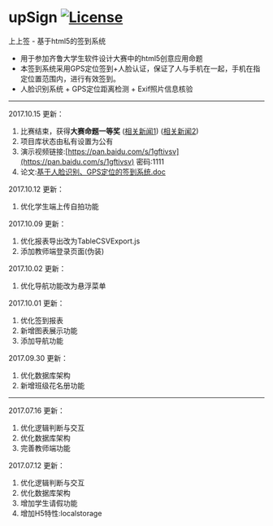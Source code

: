 # upSign [![License](https://img.shields.io/badge/license-GNU-blue.svg)](LICENSE)

上上签 - 基于html5的签到系统
 - 用于参加齐鲁大学生软件设计大赛中的html5创意应用命题
 - 本签到系统采用GPS定位签到+人脸认证，保证了人与手机在一起，手机在指定位置范围内，进行有效签到。
 - 人脸识别系统 + GPS定位距离检测 + Exif照片信息核验

---
2017.10.15 更新：

 1. 比赛结束，获得**大赛命题一等奖** ([相关新闻1](http://edu.dzwww.com/rcjy/qzgl/201710/t20171015_16536302.htm)) ([相关新闻2](http://wenjing.ytu.edu.cn/index.php/portal/article/index/id/14217))
 2. 项目库状态由私有设置为公有
 3. 演示视频链接:[https://pan.baidu.com/s/1gftivsv](https://pan.baidu.com/s/1gftivsv) 密码:1111
 4. 论文:[基于人脸识别、GPS定位的签到系统.doc](https://github.com/st1ven/upSign/raw/v2.0/%E5%9F%BA%E4%BA%8E%E4%BA%BA%E8%84%B8%E8%AF%86%E5%88%AB%E3%80%81GPS%E5%AE%9A%E4%BD%8D%E7%9A%84%E7%AD%BE%E5%88%B0%E7%B3%BB%E7%BB%9F.doc)

2017.10.12 更新：

 1. 优化学生端上传自拍功能

2017.10.09 更新：

 1. 优化报表导出改为TableCSVExport.js
 2. 添加教师端登录页面(伪装)

2017.10.02 更新：

 1. 优化导航功能改为悬浮菜单

2017.10.01 更新：

 1. 优化签到报表
 2. 新增图表展示功能
 3. 添加导航功能

2017.09.30 更新：

 1. 优化数据库架构
 2. 新增班级花名册功能

---
2017.07.16 更新：

 1. 优化逻辑判断与交互
 2. 优化数据库架构
 3. 完善教师端功能

2017.07.12 更新：

 1. 优化逻辑判断与交互
 2. 优化数据库架构
 3. 增加学生请假功能
 4. 增加H5特性:localstorage
